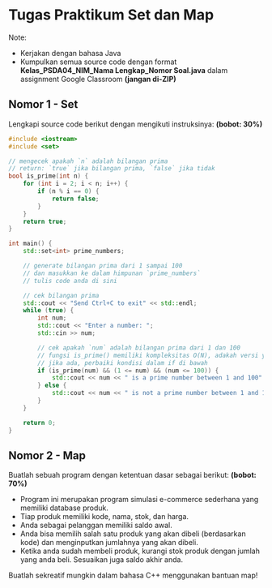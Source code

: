 # Tugas Praktikum Set dan Map

Note:

- Kerjakan dengan bahasa Java
- Kumpulkan semua source code dengan format **Kelas_PSDA04_NIM_Nama Lengkap_Nomor Soal.java** dalam assignment Google Classroom **(jangan di-ZIP)**

## Nomor 1 - Set

Lengkapi source code berikut dengan mengikuti instruksinya: **(bobot: 30%)**

```c++
#include <iostream>
#include <set>

// mengecek apakah `n` adalah bilangan prima
// return: `true` jika bilangan prima, `false` jika tidak
bool is_prime(int n) {
    for (int i = 2; i < n; i++) {
        if (n % i == 0) {
            return false;
        }
    }
    return true;
}

int main() {
    std::set<int> prime_numbers;

    // generate bilangan prima dari 1 sampai 100
    // dan masukkan ke dalam himpunan `prime_numbers`
    // tulis code anda di sini

    // cek bilangan prima
    std::cout << "Send Ctrl+C to exit" << std::endl;
    while (true) {
        int num;
        std::cout << "Enter a number: ";
        std::cin >> num;

        // cek apakah `num` adalah bilangan prima dari 1 dan 100
        // fungsi is_prime() memiliki kompleksitas O(N), adakah versi yang lebih baik?
        // jika ada, perbaiki kondisi dalam if di bawah
        if (is_prime(num) && (1 <= num) && (num <= 100)) {
            std::cout << num << " is a prime number between 1 and 100" << std::endl;
        } else {
            std::cout << num << " is not a prime number between 1 and 100" << std::endl;
        }
    }

    return 0;
}
```

## Nomor 2 - Map

Buatlah sebuah program dengan ketentuan dasar sebagai berikut: **(bobot: 70%)**

- Program ini merupakan program simulasi e-commerce sederhana yang memiliki database produk.
- Tiap produk memiliki kode, nama, stok, dan harga.
- Anda sebagai pelanggan memiliki saldo awal.
- Anda bisa memilih salah satu produk yang akan dibeli (berdasarkan kode) dan menginputkan jumlahnya yang akan dibeli.
- Ketika anda sudah membeli produk, kurangi stok produk dengan jumlah yang anda beli. Sesuaikan juga saldo akhir anda.

Buatlah sekreatif mungkin dalam bahasa C++ menggunakan bantuan map!
